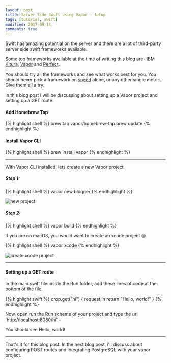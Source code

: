 ```yaml
---
layout: post
title: Server Side Swift using Vapor - Setup
tags: [tutorial, swift]
modified: 2017-09-14
comments: true
---
```

Swift has amazing potential on the server and there are a lot of third-party server side swift frameworks available. 

Some top frameworks available at the time of writing this blog are- [IBM Kitura](http://www.kitura.io/), [Vapor](https://vapor.codes/) and [Perfect](http://perfect.org/).

You should try all the frameworks and see what works best for you. You should never pick a framework on [speed](https://medium.com/@rymcol/linux-ubuntu-benchmarks-for-server-side-swift-vs-node-js-db52b9f8270b) alone, or any other single metric. Give them all a try.
<!--more-->

In this blog post I will be discussing about setting up a Vapor project and setting up a GET route.


#### Add Homebrew Tap

{% highlight shell %}
brew tap vapor/homebrew-tap
brew update
{% endhighlight %}

#### Install Vapor CLI

{% highlight shell %}
brew install vapor
{% endhighlight %}

---

With Vapor CLI installed, lets create a new Vapor project

##### Step 1:
{% highlight shell %}
vapor new blogger
{% endhighlight %}

![new project](https://preview.ibb.co/jyL3w5/Vapor_New_Project.png)

##### Step 2:

{% highlight shell %}
vapor build
{% endhighlight %}

If you are on macOS, you would want to create an xcode project :heart_eyes:

{% highlight shell %}
vapor xcode
{% endhighlight %}

![create xcode project](https://preview.ibb.co/kKtyw5/Screen_Shot_2017_09_14_at_4_36_25_PM.png)
 
---

#### Setting up a GET route

In the main.swift file inside the Run folder, add these lines of code at the bottom of the file. 

{% highlight swift %}
drop.get("hi") { request in
    return "Hello, world!"
}
{% endhighlight %}

Now, open run the Run scheme of your project and type the url 'http://localhost:8080/hi' -

You should see Hello, world!

---

That's it for this blog post. In the next blog post, i'll discuss about configuring POST routes and integrating PostgreSQL with your vapor project.
